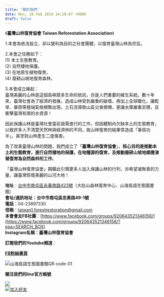 ```yaml
---
title: '關於我們'
date: Mon, 18 Feb 2019 14:28:07 +0000
draft: false
---
```


《**臺灣山林復育協會 Taiwan Reforestation Association**》

1.本會為依法設立、非以營利為目的之社會團體，以復育臺灣山林為宗旨。

2.本會之任務如下：  
(1) 本土生態教育。  
(2) 自然棲地保護。  
(3) 在地原生植物復育。  
(4) 廢耕山坡地復育森林。

3.本會成立緣起：  
臺灣美麗的山林是這個島嶼眾多生命的依託，亦是人們重要的維生系統。數十年來，臺灣社會為了經濟的發展，造成山林受到嚴重的破壞，再加上全球暖化，讓乾旱、暴雨等極端氣候頻繁出現，土石流導致山區災害頻傳，更讓水庫嚴重淤積，且衝擊臺灣有限的水資源！

因此保護山林是臺灣社會當前亟需進行的工作，但因體制內欠缺本土的生態教育，以致許多人不清楚天然林與經濟林的不同，故山林復育的結果常造成「事倍功半」，甚至對山林產生二度傷害。

為了改善臺灣山林的問題，我們成立了「**臺灣山林復育協會**」，**核心目的是推動本土的生態教育，進行自然棲地的保護，在地種源的復育，及推動廢耕山坡地順應演替復育為自然森林的工作**。

「臺灣山林復育協會」期藉此引領更多人加入保護山林的行列，亦希望凝聚善的力量，讓臺灣恢復美麗的山河大地！

**地址**：[台中市南屯區永春南路423號](https://goo.gl/maps/gx6JMPiZmmuv9C2Q9)（大肚山森林復育中心、山海島語生態圖書館）  
**會址/通訊地址：**台中市南屯區忠勇路49-1號**  
電話**：04-23897330  
**信箱**：taiwan1.forestrestoration@gmail.com  
**本會會友FB社團**：[https://www.facebook.com/groups/920643521346158/](https://www.facebook.com/groups/920643521346158/?epa=SEARCH_BOX)  
**Instagram名稱：臺灣山林復育協會**

**訂閱我們的Youtube頻道**：

[**FB粉絲專頁**](https://www.facebook.com/3plus1cafe/)

![山海島語生態圖書館QR code-01](https://www.reforestation.tw/wp-content/uploads/2020/02/山海島語生態圖書館QR-code-01.jpg)

**關注我們的line官方帳號**

![](https://qr-official.line.me/sid/M/416aqhch.png)  
[![加入好友](https://scdn.line-apps.com/n/line_add_friends/btn/zh-Hant.png)](https://lin.ee/l38zghC)
